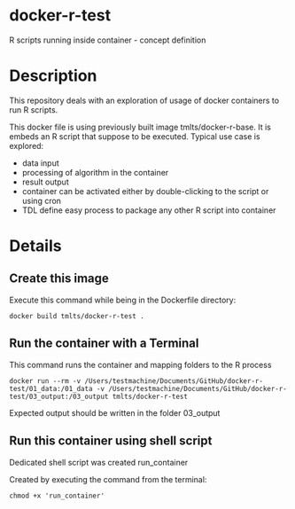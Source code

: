 # docker-r-test

R scripts running inside container - concept definition

# Description

This repository deals with an exploration of usage of docker containers to run R scripts.

This docker file is using previously built image tmlts/docker-r-base. It is embeds an R script that suppose to be executed. Typical use case is explored:

- data input
- processing of algorithm in the container
- result output
- container can be activated either by double-clicking to the script or using cron
- TDL define easy process to package any other R script into container

# Details

## Create this image

Execute this command while being in the Dockerfile directory:

`docker build tmlts/docker-r-test .`

## Run the container with a Terminal

This command runs the container and mapping folders to the R process

`docker run --rm -v /Users/testmachine/Documents/GitHub/docker-r-test/01_data:/01_data -v /Users/testmachine/Documents/GitHub/docker-r-test/03_output:/03_output tmlts/docker-r-test`

Expected output should be written in the folder 03_output

## Run this container using shell script

Dedicated shell script was created run_container

Created by executing the command from the terminal:

`chmod +x 'run_container'`


